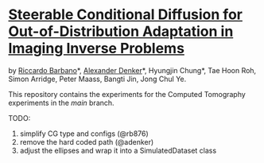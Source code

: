 # [Steerable Conditional Diffusion for Out-of-Distribution Adaptation in Imaging Inverse Problems](https://arxiv.org/abs/2308.14409)

by [Riccardo Barbano](https://scholar.google.com/citations?user=6jYGiC0AAAAJ&hl=en)\*, [Alexander Denker](https://www.uni-bremen.de/techmath/team/doktorandinnen/alexander-denker)\*, Hyungjin Chung\*, Tae Hoon Roh, Simon Arridge, Peter Maass, Bangti Jin, Jong Chul Ye. 

This repository contains the experiments for the Computed Tomography experiments in the _main_ branch.

TODO:
1. simplify CG type and configs (@rb876)
2. remove the hard coded path (@adenker)
3. adjust the ellipses and wrap it into a SimulatedDataset class